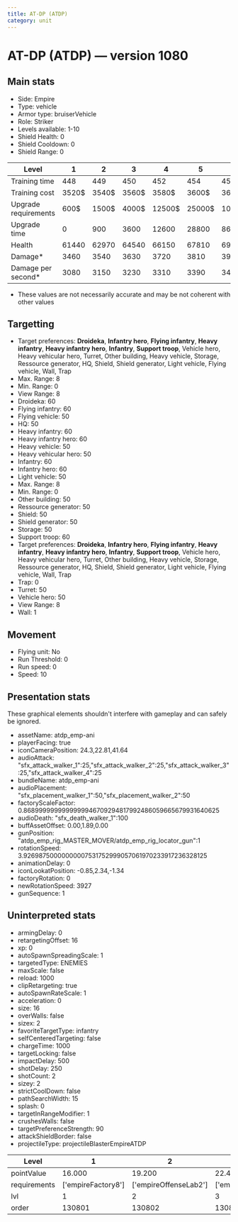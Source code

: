 ```yaml
---
title: AT-DP (ATDP)
category: unit
---
```


# AT-DP (ATDP) — version 1080

## Main stats

  * Side: Empire
  * Type: vehicle
  * Armor type: bruiserVehicle
  * Role: Striker
  * Levels available: 1-10
  * Shield Health: 0
  * Shield Cooldown: 0
  * Shield Range: 0

|Level               |1    |2    |3    |4     |5     |6      |7      |8      |9       |10      |
|--------------------|-----|-----|-----|------|------|-------|-------|-------|--------|--------|
|Training time       |448  |449  |450  |452   |454   |456    |458    |460    |464     |480     |
|Training cost       |3520$|3540$|3560$|3580$ |3600$ |3620$  |3640$  |3660$  |3696$   |4048$   |
|Upgrade requirements|600$ |1500$|4000$|12500$|25000$|100000$|160000$|320000$|1000000$|1750000$|
|Upgrade time        |0    |900  |3600 |12600 |28800 |86400  |172800 |302400 |432000  |691200  |
|Health              |61440|62970|64540|66150 |67810 |69510  |71260  |73060  |74900   |76800   |
|Damage*             |3460 |3540 |3630 |3720  |3810  |3910   |4010   |4110   |4210    |4320    |
|Damage per second*  |3080 |3150 |3230 |3310  |3390  |3480   |3560   |3650   |3740    |3840    |

* These values are not necessarily accurate and may be not coherent with other values

## Targetting

  * Target preferences: **Droideka**, **Infantry hero**, **Flying infantry**, **Heavy infantry**, **Heavy infantry hero**, **Infantry**, **Support troop**, Vehicle hero, Heavy vehicular hero, Turret, Other building, Heavy vehicle, Storage, Ressource generator, HQ, Shield, Shield generator, Light vehicle, Flying vehicle, Wall, Trap
  * Max. Range: 8
  * Min. Range: 0
  * View Range: 8
  * Droideka: 60
  * Flying infantry: 60
  * Flying vehicle: 50
  * HQ: 50
  * Heavy infantry: 60
  * Heavy infantry hero: 60
  * Heavy vehicle: 50
  * Heavy vehicular hero: 50
  * Infantry: 60
  * Infantry hero: 60
  * Light vehicle: 50
  * Max. Range: 8
  * Min. Range: 0
  * Other building: 50
  * Ressource generator: 50
  * Shield: 50
  * Shield generator: 50
  * Storage: 50
  * Support troop: 60
  * Target preferences: **Droideka**, **Infantry hero**, **Flying infantry**, **Heavy infantry**, **Heavy infantry hero**, **Infantry**, **Support troop**, Vehicle hero, Heavy vehicular hero, Turret, Other building, Heavy vehicle, Storage, Ressource generator, HQ, Shield, Shield generator, Light vehicle, Flying vehicle, Wall, Trap
  * Trap: 0
  * Turret: 50
  * Vehicle hero: 50
  * View Range: 8
  * Wall: 1

## Movement

  * Flying unit: No
  * Run Threshold: 0
  * Run speed: 0
  * Speed: 10

## Presentation stats

These graphical elements shouldn't interfere with gameplay and can safely be ignored.

  * assetName: atdp_emp-ani
  * playerFacing: true
  * iconCameraPosition: 24.3,22.81,41.64
  * audioAttack: "sfx_attack_walker_1":25,"sfx_attack_walker_2":25,"sfx_attack_walker_3":25,"sfx_attack_walker_4":25
  * bundleName: atdp_emp-ani
  * audioPlacement: "sfx_placement_walker_1":50,"sfx_placement_walker_2":50
  * factoryScaleFactor: 0.8689999999999999946709294817992486059665679931640625
  * audioDeath: "sfx_death_walker_1":100
  * buffAssetOffset: 0.00,1.89,0.00
  * gunPosition: "atdp_emp_rig_MASTER_MOVER/atdp_emp_rig_locator_gun":1
  * rotationSpeed: 3.92698750000000007531752999057061970233917236328125
  * animationDelay: 0
  * iconLookatPosition: -0.85,2.34,-1.34
  * factoryRotation: 0
  * newRotationSpeed: 3927
  * gunSequence: 1

## Uninterpreted stats

  * armingDelay: 0
  * retargetingOffset: 16
  * xp: 0
  * autoSpawnSpreadingScale: 1
  * targetedType: ENEMIES
  * maxScale: false
  * reload: 1000
  * clipRetargeting: true
  * autoSpawnRateScale: 1
  * acceleration: 0
  * size: 16
  * overWalls: false
  * sizex: 2
  * favoriteTargetType: infantry
  * selfCenteredTargeting: false
  * chargeTime: 1000
  * targetLocking: false
  * impactDelay: 500
  * shotDelay: 250
  * shotCount: 2
  * sizey: 2
  * strictCoolDown: false
  * pathSearchWidth: 15
  * splash: 0
  * targetInRangeModifier: 1
  * crushesWalls: false
  * targetPreferenceStrength: 90
  * attackShieldBorder: false
  * projectileType: projectileBlasterEmpireATDP

|Level       |1                 |2                    |3                    |4                    |5                    |6                    |7                    |8                    |9                    |10                    |
|------------|------------------|---------------------|---------------------|---------------------|---------------------|---------------------|---------------------|---------------------|---------------------|----------------------|
|pointValue  |16.000            |19.200               |22.400               |25.600               |28.800               |32.000               |35.200               |38.400               |41.600               |48.000                |
|requirements|['empireFactory8']|['empireOffenseLab2']|['empireOffenseLab3']|['empireOffenseLab4']|['empireOffenseLab5']|['empireOffenseLab6']|['empireOffenseLab7']|['empireOffenseLab8']|['empireOffenseLab9']|['empireOffenseLab10']|
|lvl         |1                 |2                    |3                    |4                    |5                    |6                    |7                    |8                    |9                    |10                    |
|order       |130801            |130802               |130803               |130804               |130805               |130806               |130807               |130808               |130809               |130810                |

